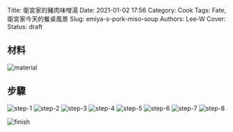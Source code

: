 Title: 衛宮家的豬肉味噌湯
Date: 2021-01-02 17:56
Category: Cook
Tags: Fate, 衛宮家今天的餐桌風景
Slug: emiya-s-pork-miso-soup
Authors: Lee-W
Cover:
Status: draft

## 材料
![material](/images/post-images/2021-emiya-s-pork-miso-soup/material.jpeg)

## 步驟
![step-1](/images/post-images/2021-emiya-s-pork-miso-soup/step-1.jpeg)
![step-2](/images/post-images/2021-emiya-s-pork-miso-soup/step-2.jpeg)
![step-3](/images/post-images/2021-emiya-s-pork-miso-soup/step-3.jpeg)
![step-4](/images/post-images/2021-emiya-s-pork-miso-soup/step-4.jpeg)
![step-5](/images/post-images/2021-emiya-s-pork-miso-soup/step-5.jpeg)
![step-6](/images/post-images/2021-emiya-s-pork-miso-soup/step-6.jpeg)
![step-7](/images/post-images/2021-emiya-s-pork-miso-soup/step-7.jpeg)
![step-8](/images/post-images/2021-emiya-s-pork-miso-soup/step-8.jpeg)

![finish](/images/post-images/2021-emiya-s-pork-miso-soup/finish.jpeg)
